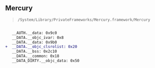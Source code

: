 ## Mercury

> `/System/Library/PrivateFrameworks/Mercury.framework/Mercury`

```diff

   __AUTH.__data: 0x9c0
   __DATA.__objc_ivar: 0x8
   __DATA.__data: 0x9b0
+  __DATA.__objc_clsrolist: 0x20
   __DATA.__bss: 0x2c10
   __DATA.__common: 0x18
   __DATA_DIRTY.__objc_data: 0x50

```
